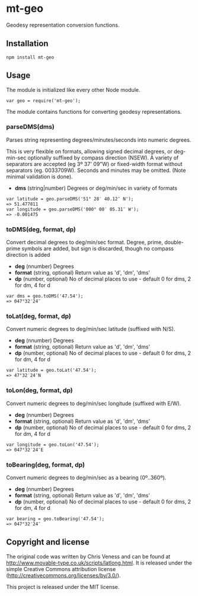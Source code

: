 mt-geo
======

Geodesy representation conversion functions.


Installation
------------

    npm install mt-geo


Usage
-----

The module is initialized like every other Node module.

    var geo = require('mt-geo');

The module contains functions for converting geodesy representations.


### parseDMS(dms)

Parses string representing degrees/minutes/seconds into numeric degrees.

This is very flexible on formats, allowing signed decimal degrees, or deg-min-sec optionally
suffixed by compass direction (NSEW). A variety of separators are accepted (eg 3º 37' 09"W) 
or fixed-width format without separators (eg. 0033709W). Seconds and minutes may be omitted.
(Note minimal validation is done).

- __dms__ (string|number) Degrees or deg/min/sec in variety of formats

```
var latitude = geo.parseDMS('51° 28′ 40.12″ N');
=> 51.477811
var longitude = geo.parseDMS('000° 00′ 05.31″ W');
=> -0.001475
```


### toDMS(deg, format, dp)

Convert decimal degrees to deg/min/sec format.
Degree, prime, double-prime symbols are added, but sign is discarded, though no compass
direction is added

- __deg__ (nnumber) Degrees
- __format__ (string, optional) Return value as 'd', 'dm', 'dms'
- __dp__ (number, optional) No of decimal places to use - default 0 for dms, 2 for dm, 4 for d

```
var dms = geo.toDMS('47.54');
=> 047°32′24″
```


### toLat(deg, format, dp)

Convert numeric degrees to deg/min/sec latitude (suffixed with N/S).

- __deg__ (nnumber) Degrees
- __format__ (string, optional) Return value as 'd', 'dm', 'dms'
- __dp__ (number, optional) No of decimal places to use - default 0 for dms, 2 for dm, 4 for d

```
var latitude = geo.toLat('47.54');
=> 47°32′24″N
```


### toLon(deg, format, dp)

Convert numeric degrees to deg/min/sec longitude (suffixed with E/W).

- __deg__ (nnumber) Degrees
- __format__ (string, optional) Return value as 'd', 'dm', 'dms'
- __dp__ (number, optional) No of decimal places to use - default 0 for dms, 2 for dm, 4 for d

```
var longitude = geo.toLon('47.54');
=> 047°32′24″E
```


### toBearing(deg, format, dp)

Convert numeric degrees to deg/min/sec as a bearing (0º..360º).

- __deg__ (nnumber) Degrees
- __format__ (string, optional) Return value as 'd', 'dm', 'dms'
- __dp__ (number, optional) No of decimal places to use - default 0 for dms, 2 for dm, 4 for d

```
var bearing = geo.toBearing('47.54');
=> 047°32′24″
```



Copyright and license
---------------------

The original code was written by Chris Veness and can be found at
http://www.movable-type.co.uk/scripts/latlong.html. It is released under the
simple Creative Commons attribution license
(http://creativecommons.org/licenses/by/3.0/).

This project is released under the MIT license.
